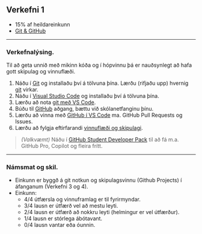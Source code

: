 ## Verkefni 1

- 15% af heildareinkunn
- [Git & GitHub](https://github.com/vefforritunII/afangi/blob/main/Skipulag.md) 
  
---

### Verkefnalýsing.
Til að geta unnið með mikinn kóða og í hópvinnu þá er nauðsynlegt að hafa gott skipulag og vinnuflæði.

1. Náðu í [Git](https://git-scm.com/) og installaðu því á tölvuna þína. Lærðu (rifjaðu upp) hvernig [git](https://github.com/gaui/git) virkar.
1. Náðu í [Visual Studio Code](https://code.visualstudio.com/) og installaðu því á tölvuna þína.
1. Lærðu að nota [git með VS Code](https://code.visualstudio.com/docs/sourcecontrol/overview). 
1. Búðu til [GitHub](https://github.com/) aðgang, bættu við skólanetfanginu þínu.
1. Lærðu að vinna með [GitHub í VS Code](https://code.visualstudio.com/docs/sourcecontrol/github) ma. GitHub Pull Requests og Issues.
1. Lærðu að fylgja eftirfarandi [vinnuflæði og skipulagi](https://github.com/GunnarThorunnarson/CodeVoyagers/tree/develop/Guides/Workflow%20Long#git-step-by-step-instructions).

> _(Valkvæmt)_ Náðu í [GitHub Student Developer Pack](https://education.github.com/pack) til að fá m.a. GitHub Pro, Copilot og fleira frítt.

---

### Námsmat og skil.
- Einkunn er byggð á git notkun og skipulagsvinnu (Github Projects) í áfanganum (Verkefni 3 og 4).
- Einkunn:
    - 4/4 útfærsla og vinnuframlag er til fyrirmyndar.
    - 3/4 lausn er útfærð vel að mestu leyti.
    - 2/4 lausn er útfærð að nokkru leyti (helmingur er vel útfærður).
    - 1/4 lausn er stórlega ábótavant.
    - 0/4 lausn vantar eða óunnin.

